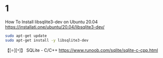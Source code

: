 
# 1

How To Install libsqlite3-dev on Ubuntu 20.04 https://installati.one/ubuntu/20.04/libsqlite3-dev/
```sh
sudo apt-get update
sudo apt-get install -y libsqlite3-dev
```

【[:star:][`*`]】 SQLite - C/C++ https://www.runoob.com/sqlite/sqlite-c-cpp.html
